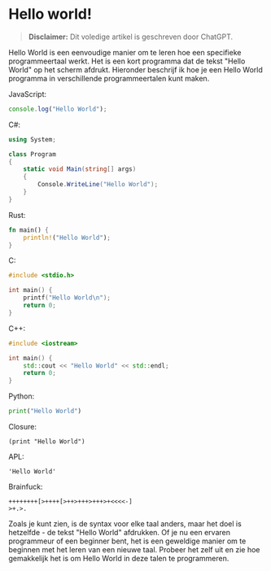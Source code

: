 # Hello world!

> **Disclaimer:** Dit voledige artikel is geschreven door ChatGPT.

Hello World is een eenvoudige manier om te leren hoe een specifieke programmeertaal werkt. Het is een kort programma dat de tekst "Hello World" op het scherm afdrukt. Hieronder beschrijf ik hoe je een Hello World programma in verschillende programmeertalen kunt maken.

JavaScript:

```js
console.log("Hello World");
```

C#:
```cs
using System;

class Program
{
    static void Main(string[] args)
    {
        Console.WriteLine("Hello World");
    }
}
```

Rust:
```rust
fn main() {
    println!("Hello World");
}
```

C:
```c
#include <stdio.h>

int main() {
    printf("Hello World\n");
    return 0;
}
```

C++:
```cpp
#include <iostream>

int main() {
    std::cout << "Hello World" << std::endl;
    return 0;
}
```

Python:
``` py
print("Hello World")
```

Closure:

```closure
(print "Hello World")
```

APL:
```apl
'Hello World'
```

Brainfuck:
```bf
++++++++[>++++[>++>+++>+++>+<<<<-]
>+.>.
```

Zoals je kunt zien, is de syntax voor elke taal anders, maar het doel is hetzelfde - de tekst "Hello World" afdrukken. Of je nu een ervaren programmeur of een beginner bent, het is een geweldige manier om te beginnen met het leren van een nieuwe taal. Probeer het zelf uit en zie hoe gemakkelijk het is om Hello World in deze talen te programmeren.
